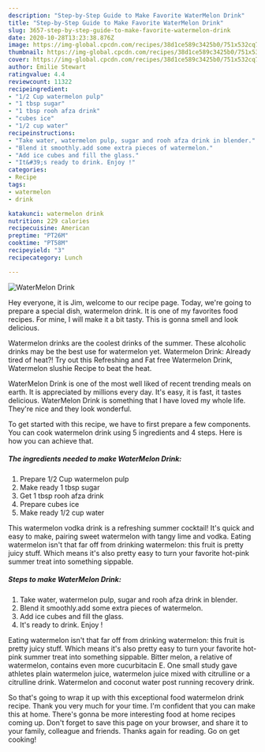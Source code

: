 ```yaml
---
description: "Step-by-Step Guide to Make Favorite WaterMelon Drink"
title: "Step-by-Step Guide to Make Favorite WaterMelon Drink"
slug: 3657-step-by-step-guide-to-make-favorite-watermelon-drink
date: 2020-10-28T13:23:38.876Z
image: https://img-global.cpcdn.com/recipes/38d1ce589c3425b0/751x532cq70/watermelon-drink-recipe-main-photo.jpg
thumbnail: https://img-global.cpcdn.com/recipes/38d1ce589c3425b0/751x532cq70/watermelon-drink-recipe-main-photo.jpg
cover: https://img-global.cpcdn.com/recipes/38d1ce589c3425b0/751x532cq70/watermelon-drink-recipe-main-photo.jpg
author: Emilie Stewart
ratingvalue: 4.4
reviewcount: 11322
recipeingredient:
- "1/2 Cup watermelon pulp"
- "1 tbsp sugar"
- "1 tbsp rooh afza drink"
- "cubes ice"
- "1/2 cup water"
recipeinstructions:
- "Take water, watermelon pulp, sugar and rooh afza drink in blender."
- "Blend it smoothly.add some extra pieces of watermelon."
- "Add ice cubes and fill the glass."
- "It&#39;s ready to drink. Enjoy !"
categories:
- Recipe
tags:
- watermelon
- drink

katakunci: watermelon drink 
nutrition: 229 calories
recipecuisine: American
preptime: "PT26M"
cooktime: "PT58M"
recipeyield: "3"
recipecategory: Lunch

---
```



![WaterMelon Drink](https://img-global.cpcdn.com/recipes/38d1ce589c3425b0/751x532cq70/watermelon-drink-recipe-main-photo.jpg)

Hey everyone, it is Jim, welcome to our recipe page. Today, we're going to prepare a special dish, watermelon drink. It is one of my favorites food recipes. For mine, I will make it a bit tasty. This is gonna smell and look delicious.

Watermelon drinks are the coolest drinks of the summer. These alcoholic drinks may be the best use for watermelon yet. Watermelon Drink: Already tired of heat?! Try out this Refreshing and Fat free Watermelon Drink, Watermelon slushie Recipe to beat the heat.

WaterMelon Drink is one of the most well liked of recent trending meals on earth. It is appreciated by millions every day. It's easy, it is fast, it tastes delicious. WaterMelon Drink is something that I have loved my whole life. They're nice and they look wonderful.


To get started with this recipe, we have to first prepare a few components. You can cook watermelon drink using 5 ingredients and 4 steps. Here is how you can achieve that.

<!--inarticleads1-->

##### The ingredients needed to make WaterMelon Drink:

1. Prepare 1/2 Cup watermelon pulp
1. Make ready 1 tbsp sugar
1. Get 1 tbsp rooh afza drink
1. Prepare cubes ice
1. Make ready 1/2 cup water


This watermelon vodka drink is a refreshing summer cocktail! It&#39;s quick and easy to make, pairing sweet watermelon with tangy lime and vodka. Eating watermelon isn&#39;t that far off from drinking watermelon: this fruit is pretty juicy stuff. Which means it&#39;s also pretty easy to turn your favorite hot-pink summer treat into something sippable. 

<!--inarticleads2-->

##### Steps to make WaterMelon Drink:

1. Take water, watermelon pulp, sugar and rooh afza drink in blender.
1. Blend it smoothly.add some extra pieces of watermelon.
1. Add ice cubes and fill the glass.
1. It&#39;s ready to drink. Enjoy !


Eating watermelon isn&#39;t that far off from drinking watermelon: this fruit is pretty juicy stuff. Which means it&#39;s also pretty easy to turn your favorite hot-pink summer treat into something sippable. Bitter melon, a relative of watermelon, contains even more cucurbitacin E. One small study gave athletes plain watermelon juice, watermelon juice mixed with citrulline or a citrulline drink. Watermelon and coconut water post running recovery drink. 

So that's going to wrap it up with this exceptional food watermelon drink recipe. Thank you very much for your time. I'm confident that you can make this at home. There's gonna be more interesting food at home recipes coming up. Don't forget to save this page on your browser, and share it to your family, colleague and friends. Thanks again for reading. Go on get cooking!
